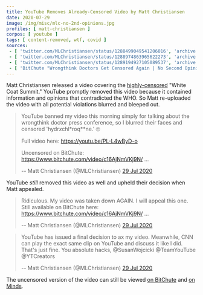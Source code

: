 ```yaml
---
title: YouTube Removes Already-Censored Video by Matt Christiansen
date: 2020-07-29
image: /img/misc/mlc-no-2nd-opinions.jpg
profiles: [ matt-christiansen ]
corpos: [ youtube ]
tags: [ content-removed, wtf, covid ]
sources:
 - [ 'twitter.com/MLChristiansen/status/1288499049541206016', 'archive.is/ywfl2' ]
 - [ 'twitter.com/MLChristiansen/status/1288974863965622273', 'archive.is/UMK67' ]
 - [ 'twitter.com/MLChristiansen/status/1289194927105089537', 'archive.is/FSLS3' ]
 - [ 'BitChute "Wrongthink Doctors Get Censored Again | No Second Opinions (Uncensored)" by Matt Christiansen (29 Jul 2020)', 'www.bitchute.com/video/c16AjNmVKj9N/' ]
---
```


Matt Christiansen released a video covering the
[highly-censored](/e/white-coat-summit/) "White Coat Summit." YouTube
promptly removed this video because it contained information and opinions that
contradicted the WHO. So Matt re-uploaded the video with all potential
violations blurred and bleeped out.
> YouTube banned my video this morning simply for talking about the wrongthink
> doctor press conference, so I blurred their faces and censored
> 'hydr*x*chl*roq**ne.'  🙄
>
> Full video here: https://youtu.be/PL-L4wByD-o 
>
> Uncensored on BitChute: https://www.bitchute.com/video/c16AjNmVKj9N/ ...
>
> -- Matt Christiansen (@MLChristiansen) [29 Jul 2020](http://archive.is/ywfl2)

YouTube _still_ removed this video as well and upheld their decision when Matt
appealed.
> Ridiculous.  My video was taken down AGAIN.  I will appeal this one.  Still
> available on BitChute here: https://www.bitchute.com/video/c16AjNmVKj9N/ ...
>
> -- Matt Christiansen (@MLChristiansen) [29 Jul 2020](http://archive.is/UMK67)

> YouTube has issued a final decision to ax my video.  Meanwhile, CNN can play
> the exact same clip on YouTube and discuss it like I did.  That's just fine.
> You absolute hacks, @SusanWojcicki @TeamYouTube @YTCreators
>
> -- Matt Christiansen (@MLChristiansen) [29 Jul 2020](http://archive.is/FSLS3)

The uncensored version of the video can still be viewed
[on BitChute](https://www.bitchute.com/video/c16AjNmVKj9N/) and
[on Minds](https://www.minds.com/newsfeed/1135933204005781504).
